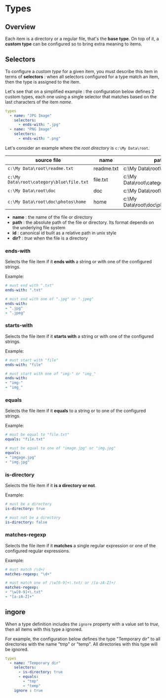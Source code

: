 # Types

## Overview

Each item is a directory or a regular file, that's the **base type**. On top of it, a **custom type** can be configured so to bring extra meaning to items.


## Selectors

To configure a *custom type* for a given item, you must describe this item in terms of **selectors** : when all selectors configured for a type match an item, then the type is assigned to the item.

Let's see that on a simplified example : the configuration below defines 2 custom types, each one using a single selector that matches based on the last characters of the item *name*.

```yaml
types
  - name: "JPG Image"
    selectors:
      - ends-with: ".jpg"
  - name: "PNG Image"
    selectors:
      - ends-with: ".png"
```

Let's consider an example where the *root directory* is `c:\My Data\root`.

| source file                              | name       | path                                   | id                     | dir?  |
| ---------------------------------------- | ---------- | -------------------------------------- | ---------------------- | ----- |
| `c:\My Data\root\readme.txt`             | readme.txt | c:\My Data\root\readme.txt             | readme.txt             | false |
| `c:\My Data\root\category\blue\file.txt` | file.txt   | c:\My Data\root\category\blue\file.txt | category/blue/file.txt | false |
| `c:\My Data\root\doc`                    | doc        | c:\My Data\root\doc                    | doc                    | true  |
| `c:\My Data\root\doc\photos\home`        | home       | c:\My Data\root\doc\photos\home        | doc/photos/home        | true  |


- **name** : the name of the file or directory
- **path** : the absolute path of the file or directory. Its format depends on the underlying file system
- **id** : canonical id built as a relative path in unix style
- **dir?** : *true* when the file is a directory

### ends-with

Selects the file item if it **ends with** a string or with one of the configured strings.

Example:
```yaml
# must end with ".txt"
ends-with: ".txt"

# must end with one of ".jpg" or ".jpeg"
ends-with: 
- ".jpg"
- ".jpeg"
```

### starts-with

Selects the file item if it **starts with** a string or with one of the configured strings.

Example:
```yaml
# must start with "file"
ends-with: "file"

# must start with one of "img-" or "img_"
ends-with: 
- "img-"
- "img_"
```

### equals

Selects the file item if it **equals** to a string or to one of the configured strings.

Example:
```yaml
# must be equal to "file.txt"
equals: "file.txt"

# must be equal to one of "image.jpg" or "img.jpg"
equals: 
- "imgage.jpg"
- "img.jpg"
```


### is-directory

Selects the file item if it **is a directory or not**.

Example:
```yaml
# must be a directory
is-directory: true

# must not be a directory
is-directory: false
```

### matches-regexp

Selects the file item if it **matches** a single regular expression or one of the configured regular expressions.

Example:
```yaml
# must match /\d+/
matches-regexp: "\d+"

# must match one of /\w[0-9]+\.txt/ or /[a-zA-Z]+/
matches-regexp: 
- "\w[0-9]+\.txt"
- "[a-zA-Z]+"
```

## ingore

When a type definition includes the `ignore` property with a value set to *true*, then all items with this type a ignored.


For example, the configuration below defines the type "Temporary dir" to all directories with the name "tmp" or "temp". All directories with this type will be ignored.

```yaml
types
  - name: "Temporary dir"
    selectors:
      - is-directory: true
      - equals: 
        - "tmp"
        - "temp"
    ignore : true
```
